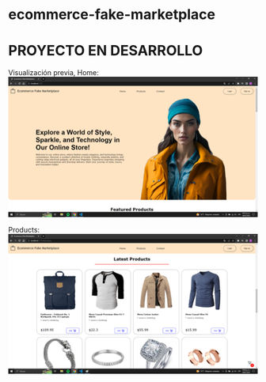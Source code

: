 # ecommerce-fake-marketplace

<h1> PROYECTO EN DESARROLLO</h1>

Visualización previa, Home:
![referencia](/public/images/home.png)

Products:
![referencia](/public/images/products.png)
